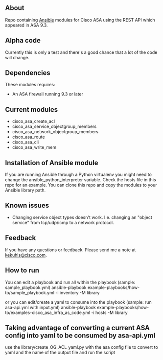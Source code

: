 ## About

Repo containing [Ansible](https://github.com/ansible/ansible) modules for Cisco ASA using the REST API which appeared in ASA 9.3.

## Alpha code

Currently this is only a test and there's a good chance that a lot of the code will change.

## Dependencies

These modules requires:

* An ASA firewall running 9.3 or later

## Current modules

* cisco_asa_create_acl
* cisco_asa_service_objectgroup_members
* cisco_asa_network_objectgroup_members
* cisco_asa_route
* cisco_asa_cli
* cisco_asa_write_mem

## Installation of Ansible module

If you are running Ansible through a Python virtualenv you might need to change the ansible_python_interpreter variable. Check the hosts file in this repo for an example. You can clone this repo and copy the modules to your Ansible library path.

## Known issues

* Changing service object types doesn't work. I.e. changing an "object service" from tcp/udp/icmp to a network protocol.

## Feedback

If you have any questions or feedback. Please send me a note at kekuhls@cisco.com.

## How to run

You can edit a playbook and run all within the playbook (sample: sample_playbook.yml)
	ansible-playbook example-playbooks/how-to/sample_playbook.yml -i inventory -M library

or you can edit/create a yaml to consume into the playbook (sample: run asa-api.yml with input.yml)
	ansible-playbook example-playbooks/how-to/examples-cisco_asa_infra_as_code.yml -i hosts -M library

## Taking advantage of converting a current ASA config into yaml to be consumed by asa-api.yml
use the library/create_OG_ACL_yaml.py with the asa config file to convert to yaml and the name of the output file and run the script

